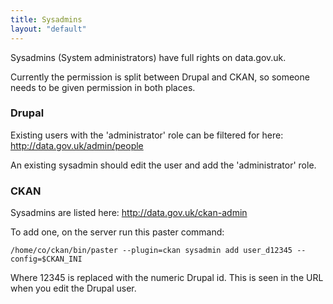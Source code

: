 ```yaml
---
title: Sysadmins
layout: "default"
---
```


Sysadmins (System administrators) have full rights on data.gov.uk.

Currently the permission is split between Drupal and CKAN, so someone needs to be given permission in both places.

### Drupal

Existing users with the 'administrator' role can be filtered for here: <http://data.gov.uk/admin/people>

An existing sysadmin should edit the user and add the 'administrator' role.

### CKAN

Sysadmins are listed here: <http://data.gov.uk/ckan-admin>

To add one, on the server run this paster command:

    /home/co/ckan/bin/paster --plugin=ckan sysadmin add user_d12345 --config=$CKAN_INI

Where 12345 is replaced with the numeric Drupal id. This is seen in the URL when you edit the Drupal user.


